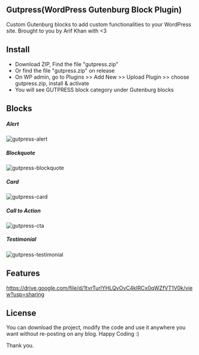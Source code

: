 ## Gutpress(WordPress Gutenburg Block Plugin)
Custom Gutenburg blocks to add custom functionalities to your WordPress site. Brought to you by Arif Khan with <3

## Install
- Download ZIP, Find the file "gutpress.zip"
- Or find the file "gutpress.zip" on release
- On WP admin, go to Plugins >> Add New >> Upload Plugin >> choose gutpress.zip, install & activate
- You will see GUTPRESS block category under Gutenburg blocks

## Blocks
##### Alert
![gutpress-alert](https://www.arif-khan.net/project/github/alert.png?a=1)
##### Blockquote
![gutpress-blockquote](https://www.arif-khan.net/project/github/blockquote.png?a=1)
##### Card
![gutpress-card](https://www.arif-khan.net/project/github/card.png?a=2)
##### Call to Action
![gutpress-cta](https://www.arif-khan.net/project/github/cta.png?a=1)
##### Testimonial
![gutpress-testimonial](https://www.arif-khan.net/project/github/testimonial.png?a=1)

## Features
https://drive.google.com/file/d/1tvrTurlYHLQvOvC4kIRCx0qWZfVT1V0k/view?usp=sharing

## License
You can download the project, modify the code and use it anywhere you want without re-posting on any blog. Happy Coding :)

Thank you.
